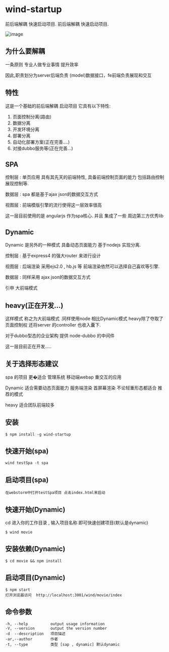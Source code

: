 # wind-startup
 前后端解耦 快速启动项目. 		 前后端解耦 快速启动项目. 

   ![image](http://upload-images.jianshu.io/upload_images/326507-636c79b490629a95.png?imageMogr2/auto-orient/strip%7CimageView2/2/w/1240)

	 
## 为什么要解耦
一条原则  专业人做专业事情 提升效率

因此,职责划分为server后端负责 (model)数据接口，fe前端负责展现和交互


## 特性
这是一个基础的前后端解耦 启动项目 它具有以下特性:

1. 页面控制分离(路由)
2. 数据分离
3. 开发环境分离
4. 部署分离
5. 自动化部署方案(正在完善....)
6. 对接dubbo服务等(正在完善...)


## SPA
控制层 : 单页应用 具有其先天的前端特性, 具备前端控制页面的能力 包括路由控制 展现控制等.

数据层 : spa 都是基于ajax json的数据交互方式

视图层 : 前端模版引擎的流行使得这一层效率很高

这一层目前使用的是 angularjs 作为spa核心. 并且 集成了一些 周边第三方优秀lib


## Dynamic

Dynamic 是另外的一种模式 具备动态页面能力  基于nodejs 实现分离.

控制层  : 基于express4 的强大router 来进行设计

视图层  : 后端渲染 采用ejs2.0 , hb.js 等   前端渲染依然可以选择自己喜欢等引擎.

数据层  : 同样采用 ajax json的数据交互方式

引申 大前端模式

## heavy(正在开发...)

这样模式 称之为大前端模式 .同样使用node 相比Dynamic模式  heavy除了夺取了页面控制权  还将server 的controller 也收入囊下.

对于dubbo型态的企业架构
提供 node-dubbo 的中间件  

这一层目前正在开发.....


## 关于选择形态建议

spa 的项目 更�适合 管理系统 移动端webap 重交互的应用

Dynamic 适合需要动态页面能力 服务端渲染 首屏幕渲染   不论轻重形态都适合   推荐的模式
 		 
heavy 适合团队前端较多 



## 安装

    $ npm install -g wind-startup


## 快速开始(spa)

	wind testSpa -t spa
   
## 启动项目(spa)
	
	在webstorm中打开testSpa项目 点击index.html来启动
   

## 快速开始(Dynamic)

  cd 进入你的工作目录 , 输入项目名称 即可快速创建项目(默认是dynamic)

    $ wind movie 
 
## 安装依赖(Dynamic)

    $ cd movie && npm install

## 启动项目(Dynamic)
	
    $ npm start
    打开浏览器访问  http://localhost:3001/wind/movie/index  
   

## 命令参数

    -h, --help          output usage information
    -V, --version       output the version number
    -d  --description   项目描述
    -ar,--author        作者
    -t, --type          类型 [sap , dynamic] 默认dynamic
    
 
    
    
